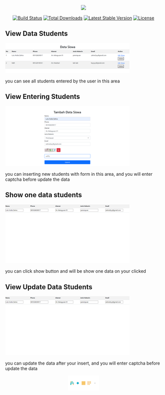 <p align="center"><a href="https://laravel.com" target="_blank"><img src="https://raw.githubusercontent.com/laravel/art/master/logo-lockup/5%20SVG/2%20CMYK/1%20Full%20Color/laravel-logolockup-cmyk-red.svg" width="400"></a></p>

<p align="center">
<a href="https://travis-ci.org/laravel/framework"><img src="https://travis-ci.org/laravel/framework.svg" alt="Build Status"></a>
<a href="https://packagist.org/packages/laravel/framework"><img src="https://poser.pugx.org/laravel/framework/d/total.svg" alt="Total Downloads"></a>
<a href="https://packagist.org/packages/laravel/framework"><img src="https://poser.pugx.org/laravel/framework/v/stable.svg" alt="Latest Stable Version"></a>
<a href="https://packagist.org/packages/laravel/framework"><img src="https://poser.pugx.org/laravel/framework/license.svg" alt="License"></a>
</p>

## View Data Students

<p align="left"><a href="https://github.com/Rexus17/Simple-CRUD-with-Captcha-Use-Laravel/blob/master/preview%20picture%20project%20for%20github/Screenshot%20(457).png" target="_blank"><img src="https://github.com/Rexus17/Simple-CRUD-with-Captcha-Use-Laravel/blob/master/preview%20picture%20project%20for%20github/Screenshot%20(457).png" width="400"></a></p>

you can see all students entered by the user in this area

## View Entering Students

<p align="left"><a href="https://github.com/Rexus17/Simple-CRUD-with-Captcha-Use-Laravel/blob/master/preview%20picture%20project%20for%20github/Screenshot%20(458).png" target="_blank"><img src="https://github.com/Rexus17/Simple-CRUD-with-Captcha-Use-Laravel/blob/master/preview%20picture%20project%20for%20github/Screenshot%20(458).png" width="400"></a></p>

you can inserting new students with form in this area, and you will enter captcha before update the data

## Show one data students

<p align="left"><a href="https://github.com/Rexus17/Simple-CRUD-with-Captcha-Use-Laravel/blob/master/preview%20picture%20project%20for%20github/Screenshot%20(459).png" target="_blank"><img src="https://github.com/Rexus17/Simple-CRUD-with-Captcha-Use-Laravel/blob/master/preview%20picture%20project%20for%20github/Screenshot%20(459).png" width="400"></a></p>

you can click show button and will be show one data on your clicked

## View Update Data Students

<p align="left"><a href="https://github.com/Rexus17/Simple-CRUD-with-Captcha-Use-Laravel/blob/master/preview%20picture%20project%20for%20github/Screenshot%20(459).png" target="_blank"><img src="https://github.com/Rexus17/Simple-CRUD-with-Captcha-Use-Laravel/blob/master/preview%20picture%20project%20for%20github/Screenshot%20(459).png" width="400"></a></p>

you can update the data after your insert, and you will enter captcha before update the data

<p align="center">
<img src="https://github.com/Rexus17/REXUS17-PLANNING/blob/master/cool-loading-animated-gif-10-unscreen.gif" width="100">
</p>
